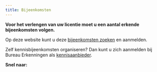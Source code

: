 ```yaml
---
title: Bijeenkomsten
---
```


**Voor het verlengen van uw licentie moet u een aantal erkende bijeenkomsten volgen.**

Op deze website kunt u deze [bijeenkomsten zoeken](/bijeenkomsten/bijeenkomsten-zoeken) en aanmelden.

Zelf kennisbijeenkomsten organiseren? Dan kunt u zich aanmelden bij Bureau Erkenningen als [kennisaanbieder](/wat-wij-doen/kennisaanbieders).

**Snel naar:**

<link-container>
<link-button link='{"name": "Bijeenkomsten zoeken","url": "/bijeenkomsten/bijeenkomsten-zoeken"}' ></link-button>
<link-button link='{"name": "Gevolgde bijeenkomsten","url": "/bijeenkomsten/gevolgde-bijeenkomsten"}' ></link-button>
<link-button link='{"name": "Bijeenkomsten organiseren","url": "/bijeenkomsten/bijeenkomsten-organiseren"}' ></link-button>
</link-container>
